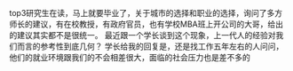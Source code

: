 top3研究生在读，马上就要毕业了，关于城市的选择和职业的选择，询问了多方师长的建议，有在校教授，有政府官员，也有学校MBA班上开公司的大哥，给出的建议其实都不是很统一。 最近跟一个学长谈到这个现象，上一代人的经验对我们而言的参考性到底几何？ 学长给我的回复是，还是找工作五年左右的人问问，他们的就业环境跟我们的不会相差很大，面临的社会压力也是差不多的